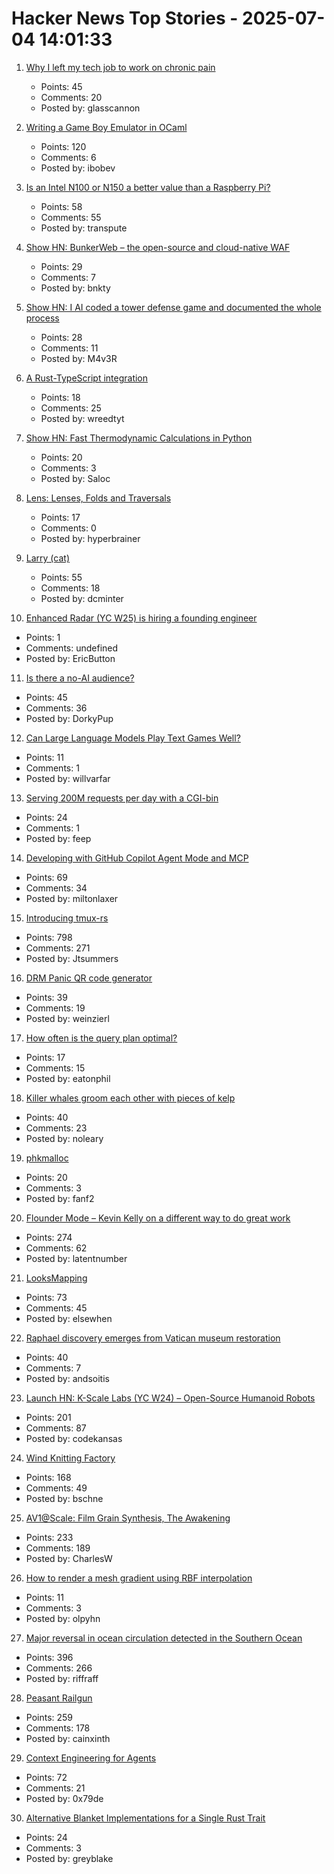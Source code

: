 # Hacker News Top Stories - 2025-07-04 14:01:33

1. [Why I left my tech job to work on chronic pain](https://sailhealth.substack.com/p/why-i-left-my-tech-job-to-work-on)
   - Points: 45
   - Comments: 20
   - Posted by: glasscannon

2. [Writing a Game Boy Emulator in OCaml](https://linoscope.github.io/writing-a-game-boy-emulator-in-ocaml/)
   - Points: 120
   - Comments: 6
   - Posted by: ibobev

3. [Is an Intel N100 or N150 a better value than a Raspberry Pi?](https://www.jeffgeerling.com/blog/2025/intel-n100-better-value-raspberry-pi)
   - Points: 58
   - Comments: 55
   - Posted by: transpute

4. [Show HN: BunkerWeb – the open-source and cloud-native WAF](https://docs.bunkerweb.io/latest/)
   - Points: 29
   - Comments: 7
   - Posted by: bnkty

5. [Show HN: I AI coded a tower defense game and documented the whole process](https://github.com/maciej-trebacz/tower-of-time-game)
   - Points: 28
   - Comments: 11
   - Posted by: M4v3R

6. [A Rust-TypeScript integration](https://github.com/beeeeep54/rust-typescript)
   - Points: 18
   - Comments: 25
   - Posted by: wreedtyt

7. [Show HN: Fast Thermodynamic Calculations in Python](https://dlr-institute-of-future-fuels.github.io/gaspype/)
   - Points: 20
   - Comments: 3
   - Posted by: Saloc

8. [Lens: Lenses, Folds and Traversals](https://hackage.haskell.org/package/lens)
   - Points: 17
   - Comments: 0
   - Posted by: hyperbrainer

9. [Larry (cat)](https://en.wikipedia.org/wiki/Larry_(cat))
   - Points: 55
   - Comments: 18
   - Posted by: dcminter

10. [Enhanced Radar (YC W25) is hiring a founding engineer](undefined)
   - Points: 1
   - Comments: undefined
   - Posted by: EricButton

11. [Is there a no-AI audience?](https://thatshubham.com/blog/ai)
   - Points: 45
   - Comments: 36
   - Posted by: DorkyPup

12. [Can Large Language Models Play Text Games Well?](https://arxiv.org/abs/2304.02868)
   - Points: 11
   - Comments: 1
   - Posted by: willvarfar

13. [Serving 200M requests per day with a CGI-bin](https://jacob.gold/posts/serving-200-million-requests-with-cgi-bin/)
   - Points: 24
   - Comments: 1
   - Posted by: feep

14. [Developing with GitHub Copilot Agent Mode and MCP](https://austen.info/blog/github-copilot-agent-mcp/)
   - Points: 69
   - Comments: 34
   - Posted by: miltonlaxer

15. [Introducing tmux-rs](https://richardscollin.github.io/tmux-rs/)
   - Points: 798
   - Comments: 271
   - Posted by: Jtsummers

16. [DRM Panic QR code generator](https://rust-for-linux.com/drm-panic-qr-code-generator)
   - Points: 39
   - Comments: 19
   - Posted by: weinzierl

17. [How often is the query plan optimal?](https://vondra.me/posts/how-often-is-the-query-plan-optimal/)
   - Points: 17
   - Comments: 15
   - Posted by: eatonphil

18. [Killer whales groom each other with pieces of kelp](https://www.science.org/content/article/killer-whales-groom-each-other-pieces-kelp)
   - Points: 40
   - Comments: 23
   - Posted by: noleary

19. [phkmalloc](https://phk.freebsd.dk/sagas/phkmalloc/)
   - Points: 20
   - Comments: 3
   - Posted by: fanf2

20. [Flounder Mode – Kevin Kelly on a different way to do great work](https://joincolossus.com/article/flounder-mode/)
   - Points: 274
   - Comments: 62
   - Posted by: latentnumber

21. [LooksMapping](https://looksmapping.com/)
   - Points: 73
   - Comments: 45
   - Posted by: elsewhen

22. [Raphael discovery emerges from Vatican museum restoration](https://news.artnet.com/art-world/raphael-rooms-restoration-discovery-2662624)
   - Points: 40
   - Comments: 7
   - Posted by: andsoitis

23. [Launch HN: K-Scale Labs (YC W24) – Open-Source Humanoid Robots](undefined)
   - Points: 201
   - Comments: 87
   - Posted by: codekansas

24. [Wind Knitting Factory](https://www.merelkarhof.nl/work/wind-knitting-factory)
   - Points: 168
   - Comments: 49
   - Posted by: bschne

25. [AV1@Scale: Film Grain Synthesis, The Awakening](https://netflixtechblog.com/av1-scale-film-grain-synthesis-the-awakening-ee09cfdff40b)
   - Points: 233
   - Comments: 189
   - Posted by: CharlesW

26. [How to render a mesh gradient using RBF interpolation](https://www.notion.so/Smooth-Mesh-Gradients-with-RBF-Interpolation-1ba8eeb5a3e68046b34cf997fe67d3c1?source=copy_link)
   - Points: 11
   - Comments: 3
   - Posted by: olpyhn

27. [Major reversal in ocean circulation detected in the Southern Ocean](https://www.icm.csic.es/en/news/major-reversal-ocean-circulation-detected-southern-ocean-key-climate-implications)
   - Points: 396
   - Comments: 266
   - Posted by: riffraff

28. [Peasant Railgun](https://knightsdigest.com/what-exactly-is-the-peasant-railgun-in-dd-5e/)
   - Points: 259
   - Comments: 178
   - Posted by: cainxinth

29. [Context Engineering for Agents](https://rlancemartin.github.io/2025/06/23/context_engineering/)
   - Points: 72
   - Comments: 21
   - Posted by: 0x79de

30. [Alternative Blanket Implementations for a Single Rust Trait](https://www.greyblake.com/blog/alternative-blanket-implementations-for-single-rust-trait/)
   - Points: 24
   - Comments: 3
   - Posted by: greyblake

